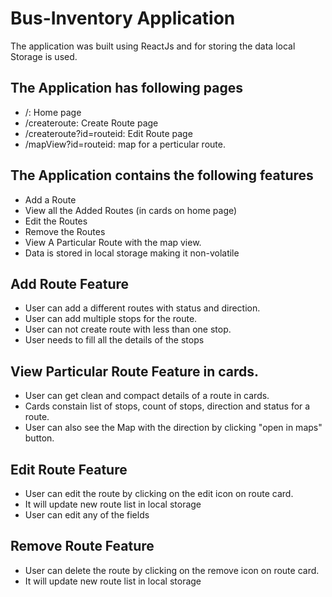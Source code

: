 # Bus-Inventory Application

The application was built using ReactJs and for storing the data local Storage is used.

## The Application has following pages

- /: Home page
- /createroute: Create Route page
- /createroute?id=routeid: Edit Route page
- /mapView?id=routeid: map for a perticular route.

## The Application contains the following features

- Add a Route
- View all the Added Routes (in cards on home page)
- Edit the Routes
- Remove the Routes
- View A Particular Route  with the map view.
- Data is stored in local storage making it non-volatile

## Add Route Feature

- User can add a different routes with status and direction.
- User can add multiple stops for the route.
- User can not create route with less than one stop.
- User needs to fill all the details of the stops

## View Particular Route Feature in cards.

- User can get clean and compact details of a route in cards.
- Cards constain list of stops, count of stops, direction and status for a route.
- User can also see the Map with the direction by clicking "open in maps" button.

## Edit Route Feature

- User can edit the route by clicking on the edit icon on route card.
- It will update new route list in local storage
- User can edit any of the fields

## Remove Route Feature

- User can delete the route by clicking on the remove icon on route card.
- It will update new route list in local storage